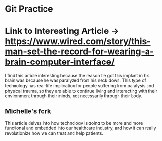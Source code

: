 # Git Practice


# Link to Interesting Article -> https://www.wired.com/story/this-man-set-the-record-for-wearing-a-brain-computer-interface/

I find this article interesting because the reason he got this implant in his brain was because he was paralyzed from his neck down. This type of technology has real-life implication for people suffering from paralysis and physical trauma, so they are able to continue living and interacting with their environment through their minds, not necessarily through their body. 

## Michelle's fork
This article delves into how technology is going to be more and more functional and embedded into our healthcare industry, and how it can really revolutionize how we can treat and help patients. 